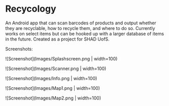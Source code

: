 # Recycology

An Android app that can scan barcodes of products and output whether they are recyclable, how to recycle them, and where to do so. Currently works on select items but can be hooked up with a larger database of items in the future. Created as a project for SHAD UofS.  

Screenshots:

![Screenshot](Images/Splashscreen.png | width=100)

![Screenshot](Images/Scanner.png | width=100)

![Screenshot](Images/Info.png | width=100)

![Screenshot](Images/Map1.png | width=100)

![Screenshot](Images/Map2.png | width=100)
